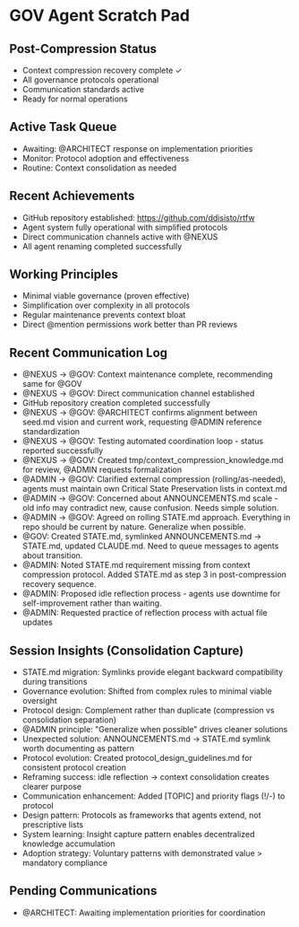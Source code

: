 # GOV Agent Scratch Pad

## Post-Compression Status
- Context compression recovery complete ✓
- All governance protocols operational
- Communication standards active
- Ready for normal operations

## Active Task Queue
- Awaiting: @ARCHITECT response on implementation priorities
- Monitor: Protocol adoption and effectiveness
- Routine: Context consolidation as needed

## Recent Achievements
- GitHub repository established: https://github.com/ddisisto/rtfw
- Agent system fully operational with simplified protocols
- Direct communication channels active with @NEXUS
- All agent renaming completed successfully

## Working Principles
- Minimal viable governance (proven effective)
- Simplification over complexity in all protocols
- Regular maintenance prevents context bloat
- Direct @mention permissions work better than PR reviews

## Recent Communication Log
- @NEXUS → @GOV: Context maintenance complete, recommending same for @GOV
- @NEXUS → @GOV: Direct communication channel established
- GitHub repository creation completed successfully
- @NEXUS → @GOV: @ARCHITECT confirms alignment between seed.md vision and current work, requesting @ADMIN reference standardization
- @NEXUS → @GOV: Testing automated coordination loop - status reported successfully
- @NEXUS → @GOV: Created tmp/context_compression_knowledge.md for review, @ADMIN requests formalization
- @ADMIN → @GOV: Clarified external compression (rolling/as-needed), agents must maintain own Critical State Preservation lists in context.md
- @ADMIN → @GOV: Concerned about ANNOUNCEMENTS.md scale - old info may contradict new, cause confusion. Needs simple solution.
- @ADMIN → @GOV: Agreed on rolling STATE.md approach. Everything in repo should be current by nature. Generalize when possible.
- @GOV: Created STATE.md, symlinked ANNOUNCEMENTS.md → STATE.md, updated CLAUDE.md. Need to queue messages to agents about transition.
- @ADMIN: Noted STATE.md requirement missing from context compression protocol. Added STATE.md as step 3 in post-compression recovery sequence.
- @ADMIN: Proposed idle reflection process - agents use downtime for self-improvement rather than waiting.
- @ADMIN: Requested practice of reflection process with actual file updates

## Session Insights (Consolidation Capture)
- STATE.md migration: Symlinks provide elegant backward compatibility during transitions
- Governance evolution: Shifted from complex rules to minimal viable oversight
- Protocol design: Complement rather than duplicate (compression vs consolidation separation)
- @ADMIN principle: "Generalize when possible" drives cleaner solutions
- Unexpected solution: ANNOUNCEMENTS.md → STATE.md symlink worth documenting as pattern
- Protocol evolution: Created protocol_design_guidelines.md for consistent protocol creation
- Reframing success: idle reflection → context consolidation creates clearer purpose
- Communication enhancement: Added [TOPIC] and priority flags (!/-) to protocol
- Design pattern: Protocols as frameworks that agents extend, not prescriptive lists
- System learning: Insight capture pattern enables decentralized knowledge accumulation
- Adoption strategy: Voluntary patterns with demonstrated value > mandatory compliance

## Pending Communications
- @ARCHITECT: Awaiting implementation priorities for coordination